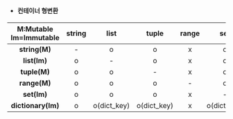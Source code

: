 - #### 컨테이너 형변환

| M:Mutable Im=Immutable | string |    list     |    tuple    | range |     set     | dictionary |
| :--------------------: | :----: | :---------: | :---------: | :---: | :---------: | :--------: |
|     **string(M)**      |   -    |      o      |      o      |   x   |      o      |     x      |
|      **list(Im)**      |   o    |      -      |      o      |   x   |      o      |     x      |
|      **tuple(M)**      |   o    |      o      |      -      |   x   |      o      |     x      |
|      **range(M)**      |   o    |      o      |      o      |   -   |      o      |     x      |
|      **set(Im)**       |   o    |      o      |      o      |   x   |      -      |     x      |
|   **dictionary(Im)**   |   o    | o(dict_key) | o(dict_key) |   x   | o(dict_key) |     -      |


